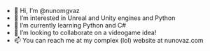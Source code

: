 - 👋 Hi, I’m @nunomgvaz
- 👀 I’m interested in Unreal and Unity engines and Python
- 🌱 I’m currently learning Python and C# 
- 💞️ I’m looking to collaborate on a videogame idea! 
- 📫 You can reach me at my complex (lol) website at nunovaz.com 
